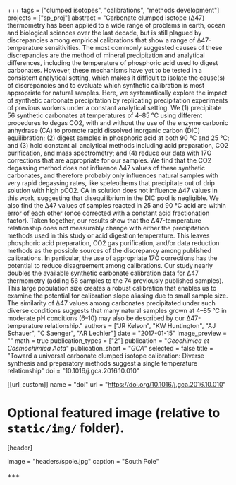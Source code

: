 +++
tags = ["clumped isotopes", "calibrations", "methods development"]
projects = ["sp_proj"]
abstract = "Carbonate clumped isotope (Δ47) thermometry has been applied to a wide range of problems in earth, ocean and biological sciences over the last decade, but is still plagued by discrepancies among empirical calibrations that show a range of Δ47-temperature sensitivities. The most commonly suggested causes of these discrepancies are the method of mineral precipitation and analytical differences, including the temperature of phosphoric acid used to digest carbonates. However, these mechanisms have yet to be tested in a consistent analytical setting, which makes it difficult to isolate the cause(s) of discrepancies and to evaluate which synthetic calibration is most appropriate for natural samples. Here, we systematically explore the impact of synthetic carbonate precipitation by replicating precipitation experiments of previous workers under a constant analytical setting. We (1) precipitate 56 synthetic carbonates at temperatures of 4–85 °C using different procedures to degas CO2, with and without the use of the enzyme carbonic anhydrase (CA) to promote rapid dissolved inorganic carbon (DIC) equilibration; (2) digest samples in phosphoric acid at both 90 °C and 25 °C; and (3) hold constant all analytical methods including acid preparation, CO2 purification, and mass spectrometry; and (4) reduce our data with 17O corrections that are appropriate for our samples. We find that the CO2 degassing method does not influence Δ47 values of these synthetic carbonates, and therefore probably only influences natural samples with very rapid degassing rates, like speleothems that precipitate out of drip solution with high pCO2. CA in solution does not influence Δ47 values in this work, suggesting that disequilibrium in the DIC pool is negligible. We also find the Δ47 values of samples reacted in 25 and 90 °C acid are within error of each other (once corrected with a constant acid fractionation factor). Taken together, our results show that the Δ47-temperature relationship does not measurably change with either the precipitation methods used in this study or acid digestion temperature. This leaves phosphoric acid preparation, CO2 gas purification, and/or data reduction methods as the possible sources of the discrepancy among published calibrations. In particular, the use of appropriate 17O corrections has the potential to reduce disagreement among calibrations. Our study nearly doubles the available synthetic carbonate calibration data for Δ47 thermometry (adding 56 samples to the 74 previously published samples). This large population size creates a robust calibration that enables us to examine the potential for calibration slope aliasing due to small sample size. The similarity of Δ47 values among carbonates precipitated under such diverse conditions suggests that many natural samples grown at 4–85 °C in moderate pH conditions (6–10) may also be described by our Δ47-temperature relationship."
authors = ["JR Kelson", "KW Huntington", "AJ Schauer", "C Saenger", "AR Lechler"]
date = "2017-01-15"
image_preview = ""
math = true
publication_types = ["2"]
publication = "*Geochimica et Cosmochimica Acta*"
publication_short = "*GCA*"
selected = false
title = "Toward a universal carbonate clumped isotope calibration: Diverse synthesis and preparatory methods suggest a single temperature relationship"
doi = "10.1016/j.gca.2016.10.010"

[[url_custom]]
name = "doi"
url = "https://doi.org/10.1016/j.gca.2016.10.010"

# Optional featured image (relative to `static/img/` folder).
[header]

image = "headers/spole.jpg"
caption = "South Pole"

+++
